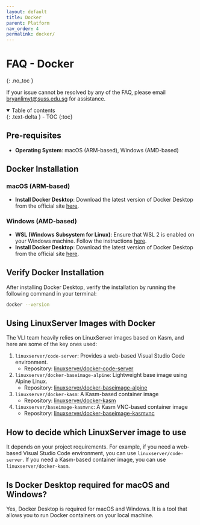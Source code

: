 ```yaml
---
layout: default
title: Docker
parent: Platform
nav_order: 4
permalink: docker/
---
```


# FAQ - Docker
{: .no_toc }

If your issue cannot be resolved by any of the FAQ, please email <bryanlimyt@suss.edu.sg> for assistance. <!-- <vlisupport@suss.edu.sg> -->

<details open markdown="block">
  <summary>
    Table of contents
  </summary>
  {: .text-delta }
- TOC
{:toc}
</details>

## Pre-requisites
- **Operating System**: macOS (ARM-based), Windows (AMD-based)

## Docker Installation
### macOS (ARM-based)
- **Install Docker Desktop**: Download the latest version of Docker Desktop from the official site [here](https://docs.docker.com/desktop/mac/install/).

### Windows (AMD-based)
- **WSL (Windows Subsystem for Linux)**: Ensure that WSL 2 is enabled on your Windows machine. Follow the instructions [here](https://docs.microsoft.com/en-us/windows/wsl/install-win10).
- **Install Docker Desktop**: Download the latest version of Docker Desktop from the official site [here](https://docs.docker.com/desktop/windows/install/).

## Verify Docker Installation
After installing Docker Desktop, verify the installation by running the following command in your terminal:
```bash
docker --version
```

## Using LinuxServer Images with Docker
The VLI team heavily relies on LinuxServer images based on Kasm, and here are some of the key ones used:
1. `linuxserver/code-server`: Provides a web-based Visual Studio Code environment.
    - Repository: [linuxserver/docker-code-server](https://github.com/linuxserver/docker-code-server)
2. `linuxserver/docker-baseimage-alpine`: Lightweight base image using Alpine Linux.
    - Repository: [linuxserver/docker-baseimage-alpine](https://github.com/linuxserver/docker-baseimage-alpine)
3. `linuxserver/docker-kasm`: A Kasm-based container image
    - Repository: [linuxserver/docker-kasm](https://github.com/linuxserver/docker-kasm)
4. `linuxserver/baseimage-kasmvnc`: A Kasm VNC-based container image
    - Repository: [linuxserver/docker-baseimage-kasmvnc](https://github.com/linuxserver/docker-baseimage-kasmvnc)

## How to decide which LinuxServer image to use
It depends on your project requirements. For example, if you need a web-based Visual Studio Code environment, you can use `linuxserver/code-server`. If you need a Kasm-based container image, you can use `linuxserver/docker-kasm`.

## Is Docker Desktop required for macOS and Windows?
Yes, Docker Desktop is required for macOS and Windows. It is a tool that allows you to run Docker containers on your local machine. 